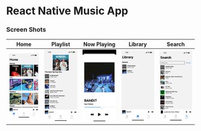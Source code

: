 # React Native Music App

### Screen Shots

Home             |  Playlist |  Now Playing |  Library |  Search
:-------------------------:|:-------------------------: |:-------------------------: |:-------------------------: |:-------------------------:
![](https://raw.githubusercontent.com/mukulve/Music-App/main/screenshots/IMG_4441.PNG)  |  ![](https://raw.githubusercontent.com/mukulve/Music-App/main/screenshots/IMG_4442.PNG) |  ![](https://raw.githubusercontent.com/mukulve/Music-App/main/screenshots/IMG_4443.PNG) |  ![](https://raw.githubusercontent.com/mukulve/Music-App/main/screenshots/IMG_4444.PNG)   |  ![](https://raw.githubusercontent.com/mukulve/Music-App/main/screenshots/IMG_4445.PNG) 
